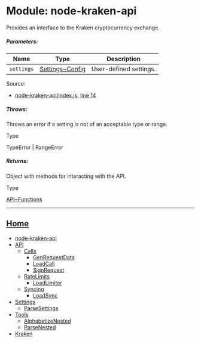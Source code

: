 Module: node-kraken-api
=======================

Provides an interface to the Kraken cryptocurrency exchange.

##### Parameters:

| Name | Type | Description |
| --- | --- | --- |
| `settings` | [Settings~Config](https://github.com/jpcx/node-kraken-api/blob/0.1.0/docs/namespaces/Settings.md#~Config) | User-defined settings. |


Source:

*   [node-kraken-api/index.js](https://github.com/jpcx/node-kraken-api/blob/0.1.0/index.js), [line 14](https://github.com/jpcx/node-kraken-api/blob/0.1.0/index.js#L14)

##### Throws:

Throws an error if a setting is not of an acceptable type or range.

Type

TypeError | RangeError

##### Returns:

Object with methods for interacting with the API.

Type

[API~Functions](https://github.com/jpcx/node-kraken-api/blob/0.1.0/docs/namespaces/API.md#~Functions)

<hr>

## [Home](https://github.com/jpcx/node-kraken-api/blob/0.1.0/README.md)
  + [node-kraken-api](https://github.com/jpcx/node-kraken-api/blob/0.1.0/docs/modules/node-kraken-api.md)
  + [API](https://github.com/jpcx/node-kraken-api/blob/0.1.0/docs/namespaces/API.md)
    + [Calls](https://github.com/jpcx/node-kraken-api/blob/0.1.0/docs/namespaces/API/Calls.md)
      + [GenRequestData](https://github.com/jpcx/node-kraken-api/blob/0.1.0/docs/modules/API/Calls/GenRequestData.md)
      + [LoadCall](https://github.com/jpcx/node-kraken-api/blob/0.1.0/docs/modules/API/Calls/LoadCall.md)
      + [SignRequest](https://github.com/jpcx/node-kraken-api/blob/0.1.0/docs/modules/API/Calls/SignRequest.md)
    + [RateLimits](https://github.com/jpcx/node-kraken-api/blob/0.1.0/docs/namespaces/API/RateLimits.md)
      + [LoadLimiter](https://github.com/jpcx/node-kraken-api/blob/0.1.0/docs/modules/API/RateLimits/LoadLimiter.md)
    + [Syncing](https://github.com/jpcx/node-kraken-api/blob/0.1.0/docs/namespaces/API/Syncing.md)
      + [LoadSync](https://github.com/jpcx/node-kraken-api/blob/0.1.0/docs/modules/API/Syncing/LoadSync.md)
  + [Settings](https://github.com/jpcx/node-kraken-api/blob/0.1.0/docs/namespaces/Settings.md)
    + [ParseSettings](https://github.com/jpcx/node-kraken-api/blob/0.1.0/docs/modules/Settings/ParseSettings.md)
  + [Tools](https://github.com/jpcx/node-kraken-api/blob/0.1.0/docs/namespaces/Tools.md)
    + [AlphabetizeNested](https://github.com/jpcx/node-kraken-api/blob/0.1.0/docs/modules/Tools/AlphabetizeNested.md)
    + [ParseNested](https://github.com/jpcx/node-kraken-api/blob/0.1.0/docs/modules/Tools/ParseNested.md)
  + [Kraken](https://github.com/jpcx/node-kraken-api/blob/0.1.0/docs/namespaces/Kraken.md)